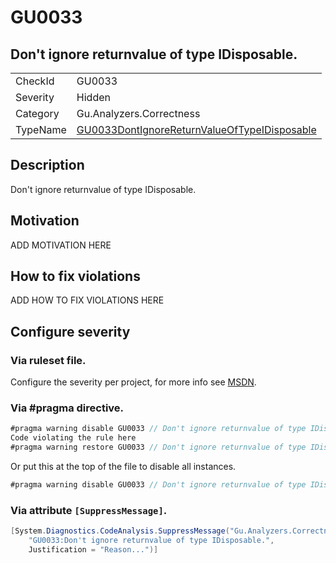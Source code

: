 # GU0033
## Don't ignore returnvalue of type IDisposable.

<!-- start generated table -->
<table>
<tr>
  <td>CheckId</td>
  <td>GU0033</td>
</tr>
<tr>
  <td>Severity</td>
  <td>Hidden</td>
</tr>
<tr>
  <td>Category</td>
  <td>Gu.Analyzers.Correctness</td>
</tr>
<tr>
  <td>TypeName</td>
  <td><a href="https://github.com/JohanLarsson/Gu.Analyzers/blob/master/Gu.Analyzers.Analyzers/GU0033DontIgnoreReturnValueOfTypeIDisposable.cs">GU0033DontIgnoreReturnValueOfTypeIDisposable</a></td>
</tr>
</table>
<!-- end generated table -->

## Description

Don't ignore returnvalue of type IDisposable.

## Motivation

ADD MOTIVATION HERE

## How to fix violations

ADD HOW TO FIX VIOLATIONS HERE

<!-- start generated config severity -->
## Configure severity

### Via ruleset file.

Configure the severity per project, for more info see [MSDN](https://msdn.microsoft.com/en-us/library/dd264949.aspx).

### Via #pragma directive.
```C#
#pragma warning disable GU0033 // Don't ignore returnvalue of type IDisposable.
Code violating the rule here
#pragma warning restore GU0033 // Don't ignore returnvalue of type IDisposable.
```

Or put this at the top of the file to disable all instances.
```C#
#pragma warning disable GU0033 // Don't ignore returnvalue of type IDisposable.
```

### Via attribute `[SuppressMessage]`.

```C#
[System.Diagnostics.CodeAnalysis.SuppressMessage("Gu.Analyzers.Correctness", 
    "GU0033:Don't ignore returnvalue of type IDisposable.", 
    Justification = "Reason...")]
```
<!-- end generated config severity -->